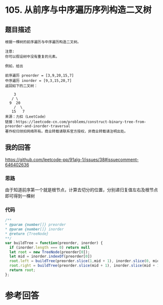 <!--
 * @Descripttion: 
 * @version: 
 * @Author: tina.cai
 * @Date: 2020-06-16 00:37:55
 * @LastEditors: tina.cai
 * @LastEditTime: 2020-06-19 10:44:44
--> 
# 105. 从前序与中序遍历序列构造二叉树

## 题目描述

````
根据一棵树的前序遍历与中序遍历构造二叉树。

注意:
你可以假设树中没有重复的元素。

例如，给出

前序遍历 preorder = [3,9,20,15,7]
中序遍历 inorder = [9,3,15,20,7]
返回如下的二叉树：

    3
   / \
  9  20
    /  \
   15   7
来源：力扣（LeetCode）
链接：https://leetcode-cn.com/problems/construct-binary-tree-from-preorder-and-inorder-traversal
著作权归领扣网络所有。商业转载请联系官方授权，非商业转载请注明出处。
````

## 我的回答

https://github.com/leetcode-pp/91alg-1/issues/38#issuecomment-646402636

### 思路

由于知道前序第一个就是根节点，计算去切分的位置，分别递归复值左右及根节点即可得到一棵树

### 代码
```js
/**
* @param {number[]} preorder
* @param {number[]} inorder
* @return {TreeNode}
**/
var buildTree = function(preorder, inorder) {
  if (inorder.length === 0) return null
  let root = new TreeNode(preorder[0]);
  let mid = inorder.indexOf(preorder[0])
  root.left = buildTree(preorder.slice(1,mid + 1), inorder.slice(0, mid));
  root.right = buildTree(preorder.slice(mid + 1), inorder.slice(mid + 1));
  return root;
};
```

# 参考回答
